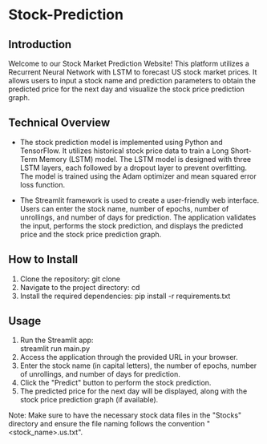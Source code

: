 # Stock-Prediction

## Introduction
Welcome to our Stock Market Prediction Website! This platform utilizes a Recurrent Neural Network with LSTM to forecast US stock market prices. It allows users to input a stock name and prediction parameters to obtain the predicted price for the next day and visualize the stock price prediction graph.

## Technical Overview
- The stock prediction model is implemented using Python and TensorFlow. It utilizes historical stock price data to train a Long Short-Term Memory (LSTM) model. The LSTM model is designed with three LSTM layers, each followed by a dropout layer to prevent overfitting. The model is trained using the Adam optimizer and mean squared error loss function.

- The Streamlit framework is used to create a user-friendly web interface. Users can enter the stock name, number of epochs, number of unrollings, and number of days for prediction. The application validates the input, performs the stock prediction, and displays the predicted price and the stock price prediction graph.

## How to Install
1. Clone the repository: 
git clone 
2. Navigate to the project directory: 
cd <projetc directory>
3. Install the required dependencies:
pip install -r requirements.txt
  
## Usage
1. Run the Streamlit app:  
streamlit run main.py  
2. Access the application through the provided URL in your browser.
3. Enter the stock name (in capital letters), the number of epochs, number of unrollings, and number of days for prediction.
4. Click the "Predict" button to perform the stock prediction.
5. The predicted price for the next day will be displayed, along with the stock price prediction graph (if available).

Note: Make sure to have the necessary stock data files in the "Stocks" directory and ensure the file naming follows the convention "<stock_name>.us.txt".
  
  
  
  
  
  
  
